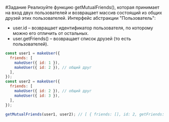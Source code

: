 #Задание
Реализуйте функцию getMutualFriends(), которая принимает на вход двух пользователей и возвращает массив состоящий из общих друзей этих пользователей.
Интерфейс абстракции "Пользователь":
* user.id – возвращает идентификатор пользователя, по которому можно его отличить от остальных.
* user.getFriends() – возвращает список друзей (то есть пользователей).

```javascript
const user1 = makeUser({
  friends: [
    makeUser({ id: 1 }),
    makeUser({ id: 2 }), // общий друг
  ],
});
const user2 = makeUser({
  friends: [
    makeUser({ id: 2 }), // общий друг
    makeUser({ id: 3 }),
  ],
});
 
getMutualFriends(user1, user2); // [ { friends: [], id: 2, getFriends: [Function: getFriends] } ]
```